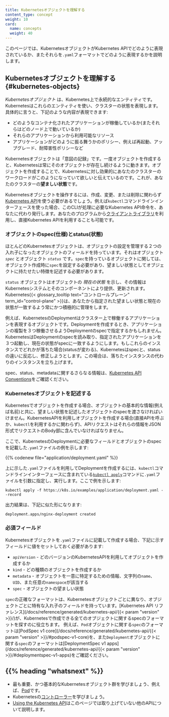 ```yaml
---
title: Kubernetesオブジェクトを理解する
content_type: concept
weight: 10
card:
  name: concepts
  weight: 40
---
```


<!-- overview -->
このページでは、KubernetesオブジェクトがKubernetes APIでどのように表現されているか、またそれらを`.yaml`フォーマットでどのように表現するかを説明します。


<!-- body -->
## Kubernetesオブジェクトを理解する {#kubernetes-objects}

*Kubernetesオブジェクト* は、Kubernetes上で永続的なエンティティです。Kubernetesはこれらのエンティティを使い、クラスターの状態を表現します。具体的に言うと、下記のような内容が表現できます:

* どのようなコンテナ化されたアプリケーションが稼働しているか(またそれらはどのノード上で動いているか)
* それらのアプリケーションから利用可能なリソース
* アプリケーションがどのように振る舞うかのポリシー、例えば再起動、アップグレード、耐障害性ポリシーなど

Kubernetesオブジェクトは「意図の記録」です。一度オブジェクトを作成すると、Kubernetesは常にそのオブジェクトが存在し続けるように動きます。オブジェクトを作成することで、Kubernetesに対し効果的にあなたのクラスターのワークロードがこのようになっていて欲しいと伝えているのです。これが、あなたのクラスターの**望ましい状態**です。

Kubernetesオブジェクトを操作するには、作成、変更、または削除に関わらず[Kubernetes API](/ja/docs/concepts/overview/kubernetes-api/)を使う必要があるでしょう。例えば`kubectl`コマンドラインインターフェースを使った場合、このCLIが処理に必要なKubernetes API命令を、あなたに代わり発行します。あなたのプログラムから[クライアントライブラリ](/docs/reference/using-api/client-libraries/)を利用し、直接Kubernetes APIを利用することも可能です。

### オブジェクトのspec(仕様)とstatus(状態)

ほとんどのKubernetesオブジェクトは、オブジェクトの設定を管理する２つの入れ子になったオブジェクトのフィールドを持っています。それはオブジェクト *`spec`* とオブジェクト *`status`* です。`spec`を持っているオブジェクトに関しては、オブジェクト作成時に`spec`を設定する必要があり、望ましい状態としてオブジェクトに持たせたい特徴を記述する必要があります。

`status` オブジェクトはオブジェクトの *現在の状態* を示し、その情報はKubernetesシステムとそのコンポーネントにより提供、更新されます。Kubernetes{{< glossary_tooltip text="コントロールプレーン" term_id="control-plane" >}}は、あなたから指定された望ましい状態と現在の状態が一致するよう常にかつ積極的に管理をします。

例えば、KubernetesのDeploymentはクラスター上で稼働するアプリケーションを表現するオブジェクトです。Deploymentを作成するとき、アプリケーションの複製を３つ稼働させるようDeploymentのspecで指定するかもしれません。KubernetesはDeploymentのspecを読み取り、指定されたアプリケーションを３つ起動し、現在の状態がspecに一致するようにします。もしこれらのインスタンスでどれかが落ちた場合(statusが変わる)、Kubernetesはspecと、statusの違いに反応し、修正しようとします。この場合は、落ちたインスタンスの代わりのインスタンスを立ち上げます。

spec、status、metadataに関するさらなる情報は、[Kubernetes API Conventions](https://git.k8s.io/community/contributors/devel/sig-architecture/api-conventions.md)をご確認ください。

### Kubernetesオブジェクトを記述する

Kubernetesでオブジェクトを作成する場合、オブジェクトの基本的な情報(例えば名前)と共に、望ましい状態を記述したオブジェクトのspecを渡さなければいけません。KubernetesAPIを利用しオブジェクトを作成する場合(直接APIを呼ぶか、`kubectl`を利用するかに関わらず)、APIリクエストはそれらの情報をJSON形式でリクエストのBody部に含んでいなければなりません。

ここで、KubernetesのDeploymentに必要なフィールドとオブジェクトのspecを記載した`.yaml`ファイルの例を示します:

{{% codenew file="application/deployment.yaml" %}}

上に示した`.yaml`ファイルを利用してDeploymentを作成するには、`kubectl`コマンドラインインターフェースに含まれている[`kubectl apply`](/docs/reference/generated/kubectl/kubectl-commands#apply)コマンドに`.yaml`ファイルを引数に指定し、実行します。ここで例を示します:

```shell
kubectl apply -f https://k8s.io/examples/application/deployment.yaml --record
```

出力結果は、下記に似た形になります:

```
deployment.apps/nginx-deployment created
```

### 必須フィールド

Kubernetesオブジェクトを`.yaml`ファイルに記載して作成する場合、下記に示すフィールドに値をセットしておく必要があります:

* `apiVersion` - どのバージョンのKubernetesAPIを利用してオブジェクトを作成するか
* `kind` - どの種類のオブジェクトを作成するか
* `metadata` - オブジェクトを一意に特定するための情報、文字列の`name`、`UID`、また任意の`namespace`が該当する
* `spec` - オブジェクトの望ましい状態

`spec`の正確なフォーマットは、Kubernetesオブジェクトごとに異なり、オブジェクトごとに特有な入れ子のフィールドを持っています。[Kubernetes API リファレンス](/docs/reference/generated/kubernetes-api/{{< param "version" >}}/)が、Kubernetesで作成できる全てのオブジェクトに関するspecのフォーマットを探すのに役立ちます。
例えば、`Pod`オブジェクトに関する`spec`のフォーマットは[PodSpec v1 core](/docs/reference/generated/kubernetes-api/{{< param "version" >}}/#podspec-v1-core)を、また`Deployment`オブジェクトに関する`spec`のフォーマットは[DeploymentSpec v1 apps](/docs/reference/generated/kubernetes-api/{{< param "version" >}}/#deploymentspec-v1-apps)をご確認ください。



## {{% heading "whatsnext" %}}



* 最も重要、かつ基本的なKubernetesオブジェクト群を学びましょう、例えば、[Pod](/ja/docs/concepts/workloads/pods/)です。
* Kubernetesの[コントローラー](/ja/docs/concepts/architecture/controller/)を学びましょう。
* [Using the Kubernetes API](/ja/docs/reference/using-api/)はこのページでは取り上げていない他のAPIについて説明します。

